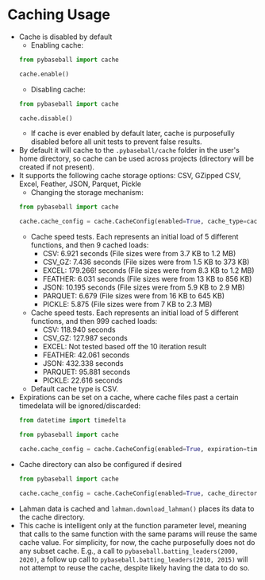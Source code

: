 # Caching Usage

* Cache is disabled by default
    * Enabling cache:
    ```python
    from pybaseball import cache
    
    cache.enable()
    ```
    * Disabling cache:
    ```python
    from pybaseball import cache
    
    cache.disable()
    ```
    * If cache is ever enabled by default later, cache is purposefully disabled before all unit tests to prevent false results.
* By default it will cache to the `.pybaseball/cache` folder in the user's home directory, so cache can be used across projects (directory will be created if not present).
* It supports the following cache storage options: CSV, GZipped CSV, Excel, Feather, JSON, Parquet, Pickle
    * Changing the storage mechanism:
    ```python
    from pybaseball import cache
    
    cache.cache_config = cache.CacheConfig(enabled=True, cache_type=cache.CacheType.PICKLE)
    ```
    * Cache speed tests. Each represents an initial load of 5 different functions, and then 9 cached loads:
        * CSV: 6.921 seconds (File sizes were from 3.7 KB to 1.2 MB)
        * CSV_GZ: 7.436 seconds (File sizes were from 1.5 KB to 373 KB)
        * EXCEL: 179.266! seconds (File sizes were from 8.3 KB to 1.2 MB)
        * FEATHER: 6.031 seconds (File sizes were from 13 KB to 856 KB)
        * JSON: 10.195 seconds (File sizes were from 5.9 KB to 2.9 MB)
        * PARQUET: 6.679 (File sizes were from 16 KB to 645 KB)
        * PICKLE: 5.875 (File sizes were from 7 KB to 2.3 MB)
    * Cache speed tests. Each represents an initial load of 5 different functions, and then 999 cached loads:
        * CSV: 118.940 seconds
        * CSV_GZ: 127.987 seconds
        * EXCEL: Not tested based off the 10 iteration result
        * FEATHER: 42.061 seconds
        * JSON: 432.338 seconds
        * PARQUET: 95.881 seconds
        * PICKLE: 22.616 seconds
    * Default cache type is CSV.
* Expirations can be set on a cache, where cache files past a certain timedelata will be ignored/discarded:
    ```python
    from datetime import timedelta
    
    from pybaseball import cache
    
    cache.cache_config = cache.CacheConfig(enabled=True, expiration=timedelta(days=7))
    ```
* Cache directory can also be configured if desired
    ```python
    from pybaseball import cache
    
    cache.cache_config = cache.CacheConfig(enabled=True, cache_directory='.')
    ```
* Lahman data is cached and `lahman.download_lahman()` places its data to the cache directory.
* This cache is intelligent only at the function parameter level, meaning that calls to the same function with the same params will reuse the same cache value. For simplicity, for now, the cache purposefully does not do any subset cache. E.g., a call to `pybaseball.batting_leaders(2000, 2020)`, a follow up call to `pybaseball.batting_leaders(2010, 2015)` will not attempt to reuse the cache, despite likely having the data to do so.
